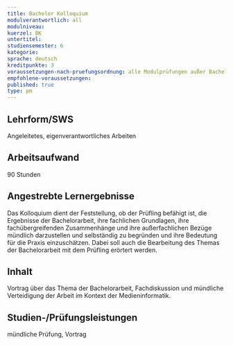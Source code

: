 ```yaml
---
title: Bachelor Kolloquium
modulverantwortlich: all
modulniveau:
kuerzel: BK
untertitel:
studiensemester: 6
kategorie:
sprache: deutsch
kreditpunkte: 3
voraussetzungen-nach-pruefungsordnung: alle Modulprüfungen außer Bachelor Kolloquium bestanden
empfohlene-voraussetzungen: 
published: true
type: pm
---
```


## Lehrform/SWS
Angeleitetes, eigenverantwortliches Arbeiten

## Arbeitsaufwand
90 Stunden

## Angestrebte Lernergebnisse
Das Kolloquium dient der Feststellung, ob der Prüfling befähigt ist, die Ergebnisse der Bachelorarbeit, ihre fachlichen Grundlagen, ihre fachübergreifenden Zusammenhänge und ihre außerfachlichen Bezüge mündlich darzustellen und selbständig zu begründen und ihre Bedeutung für die Praxis einzuschätzen. Dabei soll auch die Bearbeitung des Themas der Bachelorarbeit mit dem Prüfling erörtert werden.

## Inhalt
Vortrag über das Thema der Bachelorarbeit, Fachdiskussion und mündliche Verteidigung der Arbeit im Kontext der Medieninformatik.

## Studien-/Prüfungsleistungen
mündliche Prüfung, Vortrag
